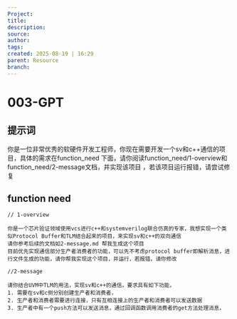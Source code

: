 ```yaml
---
Project:
title: 
description: 
source: 
author: 
tags: 
created: 2025-08-19 | 16:29
parent: Resource
branch: 
---
```

# 003-GPT

## 提示词

你是一位非常优秀的软硬件开发工程师，你现在需要开发一个sv和c++通信的项目，具体的需求在function_need 下面，请你阅读function_need/1-overview和function_need/2-message文档，并实现该项目 ，若该项目运行报错，请尝试修复

## function need

```
// 1-overview

你是一个芯片验证领域使用vcs进行c++和systemverilog联合仿真的专家，我想实现一个类似Protocol Buffer和TLM结合起来的项目，来实现sv和c++的双向通信
请你参考后续的文档如2-message.md 帮我生成这个项目
目前优先实现通信部分生产者消费者的功能，可以先不考虑protocol buffer即解析消息，进行文件生成的功能，请你帮我实现这个项目，并运行，若报错，请你修改 

```

```
//2-message

请你结合UVM中TLM的用法，实现sv和c++的通信，要求具有如下功能，
1. 需要在sv和c侧分别创建生产者和消费者，
2. 生产者和消费者需要进行连接，只有互相连接上的生产者和消费者可以发送数据
3. 生产者中有一个push方法可以发送消息，通过回调函数调用消费者的get方法处理消息，
```
